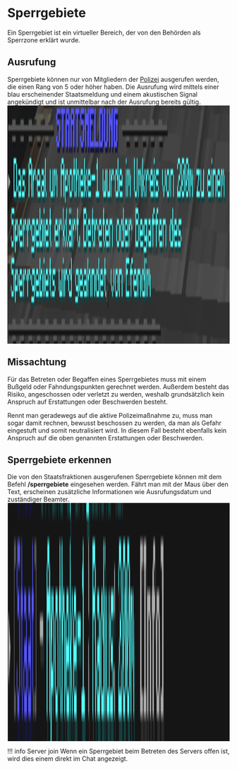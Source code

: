 # Sperrgebiete
Ein Sperrgebiet ist ein virtueller Bereich, der von den Behörden als Sperrzone erklärt wurde.

## Ausrufung
Sperrgebiete können nur von Mitgliedern der [Polizei](../../pages/fraktionen/polizei.md) ausgerufen werden, die einen Rang von 5 oder höher haben. Die Ausrufung wird mittels einer blau erscheinender Staatsmeldung und einem akustischen Signal angekündigt und ist unmittelbar nach der Ausrufung bereits gültig. 
<img align="center" width="540" height="540" src="../../../assets/image/allgemein/sperrgebiet/Sperrgebietausgerufen.png"> <br>

## Missachtung
Für das Betreten oder Begaffen eines Sperrgebietes muss mit einem Bußgeld oder Fahndungspunkten gerechnet werden. Außerdem besteht das Risiko, angeschossen oder verletzt zu werden, weshalb grundsätzlich kein Anspruch auf Erstattungen oder Beschwerden besteht.

Rennt man geradewegs auf die aktive Polizeimaßnahme zu, muss man sogar damit rechnen, bewusst beschossen zu werden, da man als Gefahr eingestuft und somit neutralisiert wird. In diesem Fall besteht ebenfalls kein Anspruch auf die oben genannten Erstattungen oder Beschwerden.

## Sperrgebiete erkennen
Die von den Staatsfraktionen ausgerufenen Sperrgebiete können mit dem Befehl **/sperrgebiete** eingesehen werden. Fährt man mit der Maus über den Text, erscheinen zusätzliche Informationen wie Ausrufungsdatum und zuständiger Beamter. <img align="center" width="540" height="540" src="../../../assets/image/allgemein/sperrgebiet/Sperrgebiete.png"> <br>

!!! info Server join
    Wenn ein Sperrgebiet beim Betreten des Servers offen ist, wird dies einem direkt im Chat angezeigt.